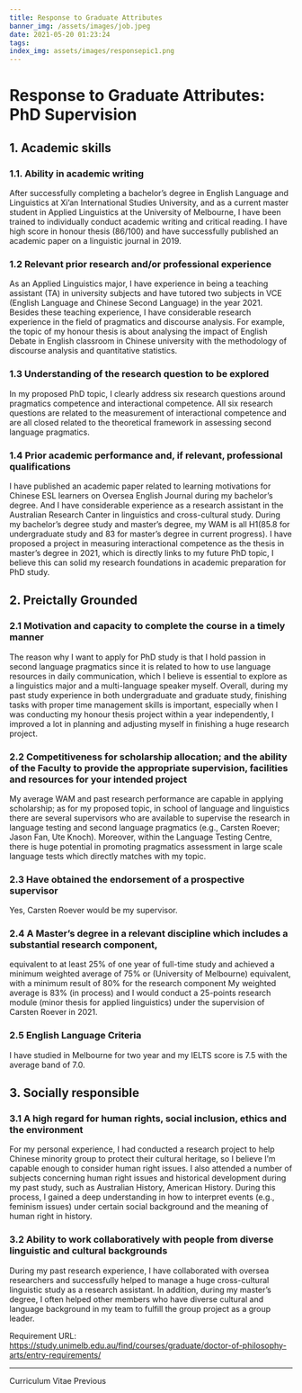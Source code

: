 ```yaml
---
title: Response to Graduate Attributes
banner_img: /assets/images/job.jpeg
date: 2021-05-20 01:23:24
tags: 
index_img: assets/images/responsepic1.png
---
```


# Response to Graduate Attributes: PhD Supervision
## 1. Academic skills
### 1.1. Ability in academic writing
After successfully completing a bachelor’s degree in English Language and Linguistics at Xi’an International Studies University, and as a current master student in Applied Linguistics at the University of Melbourne, I have been trained to individually conduct academic writing and critical reading. I have
high score in honour thesis (86/100) and have successfully published an academic paper on a linguistic journal in 2019.
### 1.2 Relevant prior research and/or professional experience
As an Applied Linguistics major, I have experience in being a teaching assistant (TA) in university subjects and have tutored two subjects in VCE (English Language and Chinese Second Language) in the year 2021. Besides these teaching experience, I have considerable research experience in the field of pragmatics and discourse analysis. For example, the topic of my honour thesis is about analysing the impact of English Debate in English classroom in Chinese university with the methodology of discourse analysis and quantitative statistics.
### 1.3 Understanding of the research question to be explored
In my proposed PhD topic, I clearly address six research questions around pragmatics competence and interactional competence. All six research questions are related to the measurement of interactional competence and are all closed related to the theoretical framework in assessing second language pragmatics.
### 1.4 Prior academic performance and, if relevant, professional qualifications
I have published an academic paper related to learning motivations for Chinese ESL learners on Oversea English Journal during my bachelor’s degree. And I have considerable experience as a research assistant in the Australian Research Canter in linguistics and cross-cultural study. During my bachelor’s degree study and master’s degree, my WAM is all H1(85.8 for undergraduate study and 83 for master’s degree
in current progress). I have proposed a project in measuring interactional competence as the thesis in master’s degree in 2021, which is directly links to my future PhD topic, I believe this can solid my research foundations in academic preparation for PhD study.
## 2. Preictally Grounded
### 2.1 Motivation and capacity to complete the course in a timely manner
The reason why I want to apply for PhD study is that I hold passion in second language pragmatics since it is related to how to use language resources in daily communication, which I believe is essential to explore as a linguistics major and a multi-language speaker myself. Overall, during my past study experience in both undergraduate and graduate study, finishing tasks with proper time management skills is important, especially when I was conducting my honour thesis project within a year independently, I improved a lot in planning and adjusting myself in finishing a huge research project.
### 2.2 Competitiveness for scholarship allocation; and the ability of the Faculty to provide the appropriate supervision, facilities and resources for your intended project
My average WAM and past research performance are capable in applying scholarship; as for my proposed topic, in school of language and linguistics there are several supervisors who are available to supervise the research in language testing and second language pragmatics (e.g., Carsten Roever; Jason Fan, Ute Knoch). Moreover, within the Language Testing Centre, there is huge potential in promoting pragmatics assessment in large scale language tests which directly matches with my topic.
### 2.3 Have obtained the endorsement of a prospective supervisor
Yes, Carsten Roever would be my supervisor.
### 2.4 A Master’s degree in a relevant discipline which includes a substantial research component,
equivalent to at least 25% of one year of full-time study and achieved a minimum weighted average of 75% or (University of Melbourne) equivalent, with a minimum result of 80% for the research component
My weighted average is 83% (in process) and I would conduct a 25-points research module (minor thesis for applied linguistics) under the supervision of Carsten Roever in 2021.
### 2.5 English Language Criteria
I have studied in Melbourne for two year and my IELTS score is 7.5 with the average band of 7.0.
## 3. Socially responsible
### 3.1 A high regard for human rights, social inclusion, ethics and the environment
For my personal experience, I had conducted a research project to help Chinese minority group to protect their cultural heritage, so I believe I’m capable enough to consider human right issues. I also attended a number of subjects concerning human right issues and historical development during my past study, such as Australian History, American History. During this process, I gained a deep understanding in how to interpret events (e.g., feminism issues) under certain social background and the meaning of human right in history.
### 3.2 Ability to work collaboratively with people from diverse linguistic and cultural backgrounds
During my past research experience, I have collaborated with oversea researchers and successfully helped to manage a huge cross-cultural linguistic study as a research assistant. In addition, during my master’s degree, I often helped other members who have diverse cultural and language background in my team to fulfill the group project as a group leader.

Requirement URL:
https://study.unimelb.edu.au/find/courses/graduate/doctor-of-philosophy-arts/entry-requirements/

---

<div class="post-prevnext">
    <article class="post-prev col-6">
        <a href="/2021/05/18/cv/" style="text-decoration: none;">
            <i class="iconfont icon-arrowleft"></i>
            <span class="hidden-mobile">Curriculum Vitae</span>
            <span class="visible-mobile">Previous</span>
        </a>
    </article>
    <article class="post-next col-6">
    </article>
</div>